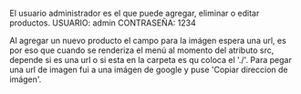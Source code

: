 El usuario administrador es el que puede agregar, eliminar o editar productos.
USUARIO: admin
CONTRASEÑA: 1234

Al agregar un nuevo producto el campo para la imágen espera una url, es por eso que cuando se renderiza el menú al momento del atributo src, depende si es una url o si esta en la carpeta es qu coloca el './'. Para pegar una url de imagen fui a una imágen de google y puse 'Copiar direccion de imágen'.

